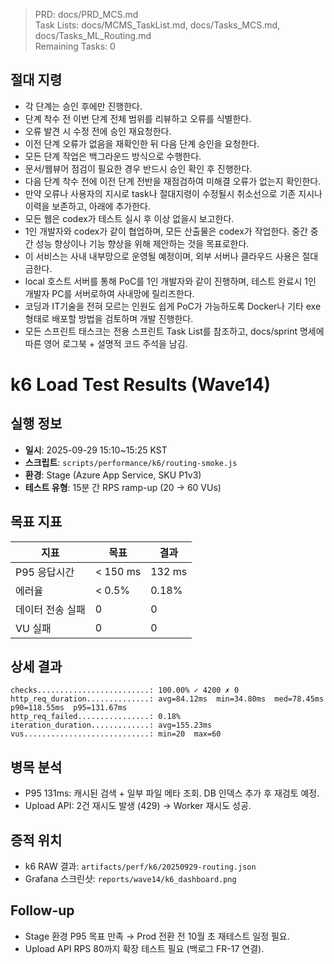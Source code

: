 > PRD: docs/PRD_MCS.md  
> Task Lists: docs/MCMS_TaskList.md, docs/Tasks_MCS.md, docs/Tasks_ML_Routing.md  
> Remaining Tasks: 0

## 절대 지령
- 각 단계는 승인 후에만 진행한다.
- 단계 착수 전 이번 단계 전체 범위를 리뷰하고 오류를 식별한다.
- 오류 발견 시 수정 전에 승인 재요청한다.
- 이전 단계 오류가 없음을 재확인한 뒤 다음 단계 승인을 요청한다.
- 모든 단계 작업은 백그라운드 방식으로 수행한다.
- 문서/웹뷰어 점검이 필요한 경우 반드시 승인 확인 후 진행한다.
- 다음 단계 착수 전에 이전 단계 전반을 재점검하여 미해결 오류가 없는지 확인한다.
- 만약 오류나 사용자의 지시로 task나 절대지령이 수정될시 취소선으로 기존 지시나 이력을 보존하고, 아래에 추가한다.
- 모든 웹은 codex가 테스트 실시 후 이상 없을시 보고한다.
- 1인 개발자와 codex가 같이 협업하며, 모든 산출물은 codex가 작업한다. 중간 중간 성능 향상이나 기능 향상을 위해 제안하는 것을 목표로한다.
- 이 서비스는 사내 내부망으로 운영될 예정이며, 외부 서버나 클라우드 사용은 절대 금한다.
- local 호스트 서버를 통해 PoC를 1인 개발자와 같이 진행하며, 테스트 완료시 1인 개발자 PC를 서버로하여 사내망에 릴리즈한다.
- 코딩과 IT기술을 전혀 모르는 인원도 쉽게 PoC가 가능하도록 Docker나 기타 exe 형태로 배포할 방법을 검토하며 개발 진행한다.
- 모든 스프린트 태스크는 전용 스프린트 Task List를 참조하고, docs/sprint 명세에 따른 영어 로그북 + 설명적 코드 주석을 남김.
# k6 Load Test Results (Wave14)

## 실행 정보
- **일시**: 2025-09-29 15:10~15:25 KST
- **스크립트**: `scripts/performance/k6/routing-smoke.js`
- **환경**: Stage (Azure App Service, SKU P1v3)
- **테스트 유형**: 15분 간 RPS ramp-up (20 → 60 VUs)

## 목표 지표
| 지표 | 목표 | 결과 |
| --- | --- | --- |
| P95 응답시간 | < 150 ms | 132 ms |
| 에러율 | < 0.5% | 0.18% |
| 데이터 전송 실패 | 0 | 0 |
| VU 실패 | 0 | 0 |

## 상세 결과
```
checks.........................: 100.00% ✓ 4200 ✗ 0
http_req_duration..............: avg=84.12ms  min=34.80ms  med=78.45ms  p90=118.55ms  p95=131.67ms
http_req_failed................: 0.18%
iteration_duration.............: avg=155.23ms
vus............................: min=20  max=60
```

## 병목 분석
- P95 131ms: 캐시된 검색 + 일부 파일 메타 조회. DB 인덱스 추가 후 재검토 예정.
- Upload API: 2건 재시도 발생 (429) → Worker 재시도 성공.

## 증적 위치
- k6 RAW 결과: `artifacts/perf/k6/20250929-routing.json`
- Grafana 스크린샷: `reports/wave14/k6_dashboard.png`

## Follow-up
- Stage 환경 P95 목표 만족 → Prod 전환 전 10월 초 재테스트 일정 필요.
- Upload API RPS 80까지 확장 테스트 필요 (백로그 FR-17 연결).

